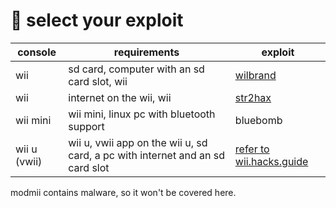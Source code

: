 # 🧐 select your exploit

| console      | requirements                                                                  | exploit                                                                        |
| ------------ | ----------------------------------------------------------------------------- | ------------------------------------------------------------------------------ |
| wii          | sd card, computer with an sd card slot, wii                                   | [wilbrand](open-the-hackmii-installer.md#wilbrand)                             |
| wii          | internet on the wii, wii                                                      | [str2hax](open-the-hackmii-installer.md#str2hax)                               |
| wii mini     | wii mini, linux pc with bluetooth support                                     | bluebomb                                                                       |
| wii u (vwii) | wii u, vwii app on the wii u, sd card, a pc with internet and an sd card slot | [refer to wii.hacks.guide](https://wii.hacks.guide/vwii-homebrew-channel.html) |

modmii contains malware, so it won't be covered here.
